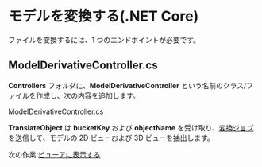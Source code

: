 # モデルを変換する(.NET Core)

ファイルを変換するには、1 つのエンドポイントが必要です。

## ModelDerivativeController.cs

**Controllers** フォルダに、**ModelDerivativeController** という名前のクラス/ファイルを作成し、次の内容を追加します。

[ModelDerivativeController.cs](_snippets/viewmodels/netcore/ModelDerivativeController.cs ':include :type=code csharp')

**TranslateObject** は **bucketKey** および **objectName** を受け取り、[変換ジョブ](https://forge.autodesk.com/en/docs/model-derivative/v2/reference/http/job-POST/)を送信して、モデルの 2D ビューおよび 3D ビューを抽出します。 

次の作業:[ビューアに表示する](viewer/2legged/)
